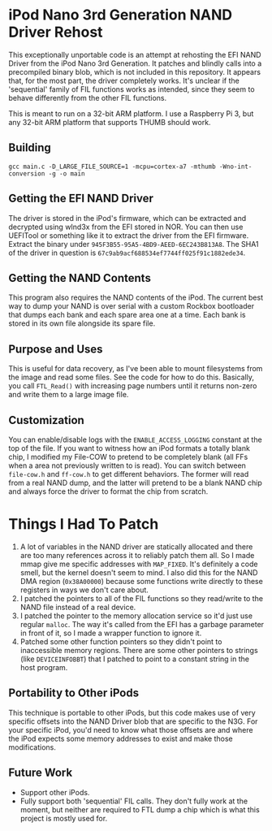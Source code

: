 # iPod Nano 3rd Generation NAND Driver Rehost

This exceptionally unportable code is an attempt at rehosting the EFI NAND Driver from the iPod Nano 3rd Generation. It patches and blindly calls into a precompiled binary blob, which is not included in this repository. It appears that, for the most part, the driver completely works. It's unclear if the 'sequential' family of FIL functions works as intended, since they seem to behave differently from the other FIL functions.

This is meant to run on a 32-bit ARM platform. I use a Raspberry Pi 3, but any 32-bit ARM platform that supports THUMB should work.

## Building

```
gcc main.c -D_LARGE_FILE_SOURCE=1 -mcpu=cortex-a7 -mthumb -Wno-int-conversion -g -o main
```

## Getting the EFI NAND Driver

The driver is stored in the iPod's firmware, which can be extracted and decrypted using wInd3x from the EFI stored in NOR. You can then use UEFITool or something like it to extract the driver from the EFI firmware. Extract the binary under `945F3B55-95A5-4BD9-AEED-6EC243B813A8`. The SHA1 of the driver in question is `67c9ab9acf688534ef7744ff025f91c1882ede34`.

## Getting the NAND Contents

This program also requires the NAND contents of the iPod. The current best way to dump your NAND is over serial with a custom Rockbox bootloader that dumps each bank and each spare area one at a time. Each bank is stored in its own file alongside its spare file.

## Purpose and Uses

This is useful for data recovery, as I've been able to mount filesystems from the image and read some files. See the code for how to do this. Basically, you call `FTL_Read()` with increasing page numbers until it returns non-zero and write them to a large image file.

## Customization

You can enable/disable logs with the `ENABLE_ACCESS_LOGGING` constant at the top of the file. If you want to witness how an iPod formats a totally blank chip, I modified my File-COW to pretend to be completely blank (all FFs when a area not previously written to is read). You can switch between `file-cow.h` and `ff-cow.h` to get different behaviors. The former will read from a real NAND dump, and the latter will pretend to be a blank NAND chip and always force the driver to format the chip from scratch.

# Things I Had To Patch
1. A lot of variables in the NAND driver are statically allocated and there are too many references across it to reliably patch them all. So I made mmap give me specific addresses with `MAP_FIXED`. It's definitely a code smell, but the kernel doesn't seem to mind. I also did this for the NAND DMA region (`0x38A00000`) because some functions write directly to these registers in ways we don't care about.
1. I patched the pointers to all of the FIL functions so they read/write to the NAND file instead of a real device.
1. I patched the pointer to the memory allocation service so it'd just use regular `malloc`. The way it's called from the EFI has a garbage parameter in front of it, so I made a wrapper function to ignore it.
1. Patched some other function pointers so they didn't point to inaccessible memory regions. There are some other pointers to strings (like `DEVICEINFOBBT`) that I patched to point to a constant string in the host program.

## Portability to Other iPods

This technique is portable to other iPods, but this code makes use of very specific offsets into the NAND Driver blob that are specific to the N3G. For your specific iPod, you'd need to know what those offsets are and where the iPod expects some memory addresses to exist and make those modifications.

## Future Work
 - Support other iPods.
 - Fully support both 'sequential' FIL calls. They don't fully work at the moment, but neither are required to FTL dump a chip which is what this project is mostly used for.
